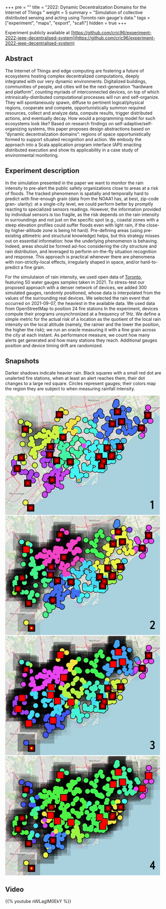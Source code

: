 +++
pre = ""
title = "2022: Dynamic Decentralization Domains for the Internet of Things "
weight = 5
summary = "Simulation of collective distributed sensing and acting using Toronto rain gauge's data."
tags = ["experiment", "maps", "export", "scafi"]
hidden = true
+++

<!-- Scientific publication: [https://doi.org/10.1016/j.compeleceng.2021.107580](https://doi.org/10.1016/j.compeleceng.2021.107580) -->

Experiment publicly available at [https://github.com/cric96/experiment-2022-ieee-decentralised-system](https://github.com/cric96/experiment-2022-ieee-decentralised-system)

## Abstract
The Internet of Things and edge computing are fostering a future of ecosystems
hosting complex decentralized computations, deeply integrated with our very dynamic
environments. Digitalized buildings, communities of people, and cities will be the
next-generation “hardware and platform”, counting myriads of interconnected devices, on top of
which intrinsically-distributed computational processes will run and self-organize. They will
spontaneously spawn, diffuse to pertinent logical/physical regions, cooperate and compete,
opportunistically summon required resources, collect and analyze data, compute results, trigger
distributed actions, and eventually decay.
How would a programming model for such ecosystems look like? Based on research findings on
self-adaptive/self-organizing systems, this paper proposes design abstractions based on
“dynamic decentralization domains”: regions of space opportunistically formed to support
situated recognition and action. We embody the approach into a Scala application program
interface (API) enacting distributed execution and show its applicability in a case study of
environmental monitoring.
## Experiment description

In the simulation presented in the paper 
we want to monitor the rain intensity to pre-alert the public
safety organizations close to areas at a risk of
floods.
The tracked phenomenon is spatially and
temporally hard to predict with fine-enough grain
(data from the NOAA1 has, at best, zip-code gran-
ularity): at a single-city level, we could perform
better by promptly reacting to specialized sensors
readings. However, the information provided by
individual sensors is too fragile, as the risk depends 
on the rain intensity in surroundings and
not just on the specific spot (e.g., coastal zones
with a steep elevation profiles could suffer floods
even with light rain, if the close-by higher-altitude
zone is being hit hard). Pre-defining areas (using
pre-existing altimetric and structural knowledge)
helps, but this strategy misses out on essential
information: how the underlying phenomenon is
behaving. Indeed, areas should be formed ad-hoc
considering the city structure and rain distribution, 
and leveraged to perform on-the-fly situation
recognition and response.
This approach is practical whenever there are
phenomena with non-strictly-local effects, irregularly shaped in space, and/or hard-to-predict a
fine grain.

For the simulutaion of rain intensity, we used 
open data of [Toronto](https://bit.ly/3QciJ9i), 
featuring 50 water gauges samples taken in 2021. 
To stress-test our proposed approach with a denser
network of devices, we added 300 simulated
gauges, randomly positioned, whose data is interpolated 
from the values of the surrounding real
devices. We selected the rain event that occurred
on 2021-09-07, the heaviest in the available data.
We used data from OpenStreetMap to position 24 fire stations
In the experiment, devices compute
their programs unsynchronized at a frequency of
1Hz. We define a simple metric for the actual
risk of a location as the quotient of the local
rain intensity on the local altitude (namely, the
rainier and the lower the position, the higher
the risk); we run an oracle measuring it with
a fine grain across the city at each instant. As
performance measure, we count how many alerts
get generated and how many stations they reach.
Additional gauges position and device timing drift
are randomized. 

## Snapshots

Darker shadows indicate heavier rain. Black
squares with a small red dot are unalerted fire
stations, when at least an alert reaches them,
their dot changes to a large red square. Circles
represent gauges; their colors map the region they
are subject to when measuring rainfall intensity.

![step 1](step-1.png-low.png)
![step 2](step-3.png-low.png)
![step 3](step-5.png-low.png)
![step 4](step-6.png-low.png)

## Video

{{% youtube nWLaglM0EkY %}}
